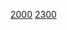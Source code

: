 [2000](https://codeforces.com/contest/2062/problem/E1)
[2300](https://codeforces.com/problemset/problem/915/E)